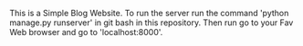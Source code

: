 This is a Simple Blog Website.
To run the server run the command 'python manage.py runserver' in git bash in this repository.
Then run go to your Fav Web browser and go to 'localhost:8000'.